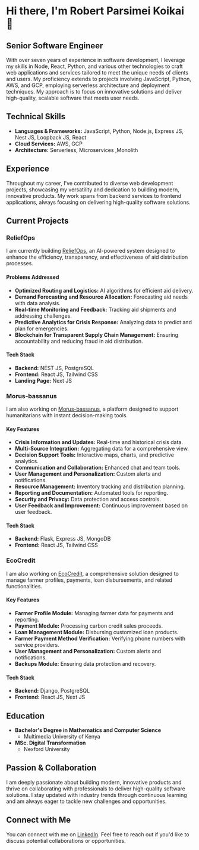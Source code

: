 # Hi there, I'm Robert Parsimei Koikai 👋

## Senior Software Engineer

With over seven years of experience in software development, I leverage my skills in Node, React, Python, and various other technologies to craft web applications and services tailored to meet the unique needs of clients and users. My proficiency extends to projects involving JavaScript, Python, AWS, and GCP, employing serverless architecture and deployment techniques. My approach is to focus on innovative solutions and deliver high-quality, scalable software that meets user needs.

## Technical Skills

- **Languages & Frameworks:** JavaScript, Python, Node.js, Express JS, Nest JS, Loopback JS, React
- **Cloud Services:** AWS, GCP
- **Architecture:** Serverless, Microservices ,Monolith

## Experience

Throughout my career, I've contributed to diverse web development projects, showcasing my versatility and dedication to building modern, innovative products. My work spans from backend services to frontend applications, always focusing on delivering high-quality software solutions.

## Current Projects

### ReliefOps

I am currently building [ReliefOps](https://reliefops.online/), an AI-powered system designed to enhance the efficiency, transparency, and effectiveness of aid distribution processes.

#### Problems Addressed
- **Optimized Routing and Logistics:** AI algorithms for efficient aid delivery.
- **Demand Forecasting and Resource Allocation:** Forecasting aid needs with data analysis.
- **Real-time Monitoring and Feedback:** Tracking aid shipments and addressing challenges.
- **Predictive Analytics for Crisis Response:** Analyzing data to predict and plan for emergencies.
- **Blockchain for Transparent Supply Chain Management:** Ensuring accountability and reducing fraud in aid distribution.

#### Tech Stack
- **Backend:** NEST JS, PostgreSQL
- **Frontend:** React JS, Tailwind CSS
- **Landing Page:** Next JS

### Morus-bassanus

I am also working on [Morus-bassanus](https://github.com/parsimeikoikai/Morus-bassanus), a platform designed to support humanitarians with instant decision-making tools.

#### Key Features
- **Crisis Information and Updates:** Real-time and historical crisis data.
- **Multi-Source Integration:** Aggregating data for a comprehensive view.
- **Decision Support Tools:** Interactive maps, charts, and predictive analytics.
- **Communication and Collaboration:** Enhanced chat and team tools.
- **User Management and Personalization:** Custom alerts and notifications.
- **Resource Management:** Inventory tracking and distribution planning.
- **Reporting and Documentation:** Automated tools for reporting.
- **Security and Privacy:** Data protection and access controls.
- **User Feedback and Improvement:** Continuous improvement based on user feedback.

#### Tech Stack
- **Backend:** Flask, Express JS, MongoDB
- **Frontend:** React JS, Tailwind CSS

### EcoCredit

I am also working on [EcoCredit](https://ecocredit.pro), a comprehensive solution designed to manage farmer profiles, payments, loan disbursements, and related functionalities.

#### Key Features
- **Farmer Profile Module:** Managing farmer data for payments and reporting.
- **Payment Module:** Processing carbon credit sales proceeds.
- **Loan Management Module:** Disbursing customized loan products.
- **Farmer Payment Method Verification:** Verifying phone numbers with service providers.
- **User Management and Personalization:** Custom alerts and notifications.
- **Backups Module:** Ensuring data protection and recovery.

#### Tech Stack
- **Backend:** Django, PostgreSQL
- **Frontend:** React JS, Next JS

## Education

- **Bachelor's Degree in Mathematics and Computer Science**
  - Multimedia University of Kenya
- **MSc. Digital Transformation**
  - Nexford University

## Passion & Collaboration

I am deeply passionate about building modern, innovative products and thrive on collaborating with professionals to deliver high-quality software solutions. I stay updated with industry trends through continuous learning and am always eager to tackle new challenges and opportunities.

## Connect with Me

You can connect with me on [LinkedIn](https://www.linkedin.com/in/robert-parsimei). Feel free to reach out if you'd like to discuss potential collaborations or opportunities.
